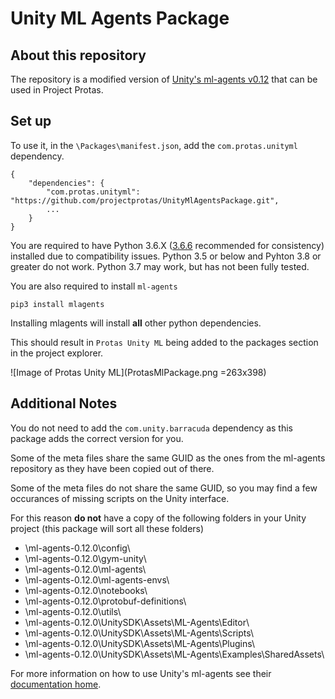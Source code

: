 # Unity ML Agents Package #

## About this repository ##

The repository is a modified version of [Unity's ml-agents v0.12](https://github.com/Unity-Technologies/ml-agents/releases/tag/0.12.0) that can be used in Project Protas.

## Set up ##

To use it, in the `\Packages\manifest.json`, add the `com.protas.unityml` dependency.

    {
        "dependencies": {
            "com.protas.unityml": "https://github.com/projectprotas/UnityMlAgentsPackage.git",
            ...
        }
    }

You are required to have Python 3.6.X ([3.6.6](https://www.python.org/downloads/release/python-366/) recommended for consistency) installed due to compatibility issues. Python 3.5 or below and Pyhton 3.8 or greater do not work. Python 3.7 may work, but has not been fully tested.

You are also required to install `ml-agents`

    pip3 install mlagents

Installing mlagents will install **all** other python dependencies.

This should result in `Protas Unity ML` being added to the packages section in the project explorer.

![Image of Protas Unity ML](ProtasMlPackage.png =263x398)

## Additional Notes ##

You do not need to add the `com.unity.barracuda` dependency as this package adds the correct version for you.

Some of the meta files share the same GUID as the ones from the ml-agents repository as they have been copied out of there.

Some of the meta files do not share the same GUID, so you may find a few occurances of missing scripts on the Unity interface.

For this reason **do not** have a copy of the following folders in your Unity project (this package will sort all these folders)

* \ml-agents-0.12.0\config\
* \ml-agents-0.12.0\gym-unity\
* \ml-agents-0.12.0\ml-agents\
* \ml-agents-0.12.0\ml-agents-envs\
* \ml-agents-0.12.0\notebooks\
* \ml-agents-0.12.0\protobuf-definitions\
* \ml-agents-0.12.0\utils\
* \ml-agents-0.12.0\UnitySDK\Assets\ML-Agents\Editor\
* \ml-agents-0.12.0\UnitySDK\Assets\ML-Agents\Scripts\
* \ml-agents-0.12.0\UnitySDK\Assets\ML-Agents\Plugins\
* \ml-agents-0.12.0\UnitySDK\Assets\ML-Agents\Examples\SharedAssets\

For more information on how to use Unity's ml-agents see their [documentation home](https://github.com/Unity-Technologies/ml-agents/blob/master/docs/Readme.md).
